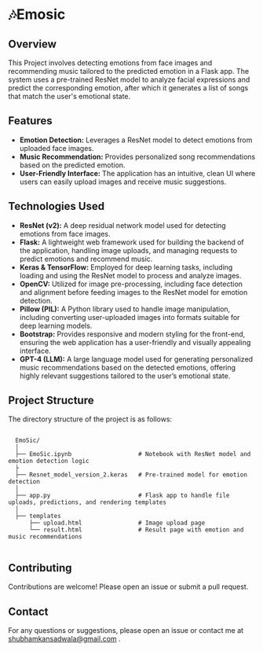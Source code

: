 # 🎶Emosic

## Overview
This Project involves detecting emotions from face images and recommending music tailored to the predicted emotion in a Flask app. The system uses a pre-trained ResNet model to analyze facial expressions and predict the corresponding emotion, after which it generates a list of songs that match the user's emotional state.

## Features

<ul>
  <li> <strong>Emotion Detection:</strong> Leverages a ResNet model to detect emotions from uploaded face images.</li>
  
  <li> <strong>Music Recommendation:</strong> Provides personalized song recommendations based on the predicted emotion.</li>
  
  <li> <strong>User-Friendly Interface:</strong> The application has an intuitive, clean UI where users can easily upload images and receive music suggestions.</li>
</ul>

## Technologies Used
<ul>
  <li><strong>ResNet (v2):</strong> A deep residual network model used for detecting emotions from face images.</li>
  
  <li><strong>Flask:</strong> A lightweight web framework used for building the backend of the application, handling image uploads, and managing requests to predict emotions and recommend music.</li>

  <li> <strong>Keras & TensorFlow:</strong> Employed for deep learning tasks, including loading and using the ResNet model to process and analyze images.</li>

  <li> <strong>OpenCV:</strong> Utilized for image pre-processing, including face detection and alignment before feeding images to the ResNet model for emotion detection.</li>

  <li><strong>Pillow (PIL):</strong>  A Python library used to handle image manipulation, including converting user-uploaded images into formats suitable for deep learning models.</li>
  
  <li><strong>Bootstrap:</strong> Provides responsive and modern styling for the front-end, ensuring the web application has a user-friendly and visually appealing interface.</li>
  
  <li><strong>GPT-4 (LLM):</strong> A large language model used for generating personalized music recommendations based on the detected emotions, offering highly relevant suggestions tailored to the user’s emotional state.</li>
</ul>


## Project Structure

<!DOCTYPE html>
<html lang="en">
<head>
    <meta charset="UTF-8">
    <meta name="viewport" content="width=device-width, initial-scale=1.0">
</head>
<body>

<p>The directory structure of the project is as follows:</p>

<pre><code class="bash">
  EmoSic/
  │
  ├── EmoSic.ipynb                   # Notebook with ResNet model and emotion detection logic
  ├
  ├── Resnet_model_version_2.keras   # Pre-trained model for emotion detection
  │
  ├── app.py                         # Flask app to handle file uploads, predictions, and rendering templates
  │
  ├── templates
      ├── upload.html                # Image upload page
      └── result.html                # Result page with emotion and music recommendations
  
</code></pre>

</body>
</html>
  
## Contributing
Contributions are welcome! Please open an issue or submit a pull request.


## Contact
For any questions or suggestions, please open an issue or contact me at <a href="mailto:shubhamkansadwala@gmail.com">shubhamkansadwala@gmail.com</a>
.
